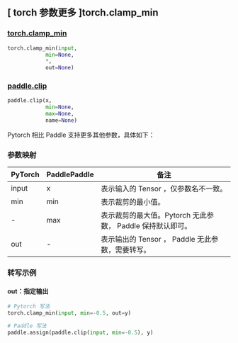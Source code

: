 ## [ torch 参数更多 ]torch.clamp_min
### [torch.clamp_min]()

```python
torch.clamp_min(input,
            min=None,
            *,
            out=None)
```

### [paddle.clip](https://www.paddlepaddle.org.cn/documentation/docs/zh/api/paddle/clip_cn.html#clip)

```python
paddle.clip(x,
            min=None,
            max=None,
            name=None)
```

Pytorch 相比 Paddle 支持更多其他参数，具体如下：
### 参数映射
| PyTorch       | PaddlePaddle | 备注                                                   |
| ------------- | ------------ | ------------------------------------------------------ |
| input       |  x             | 表示输入的 Tensor ，仅参数名不一致。  |
| min         | min            | 表示裁剪的最小值。                                      |
| -         | max            | 表示裁剪的最大值。Pytorch 无此参数， Paddle 保持默认即可。                                      |
|  out        | -              | 表示输出的 Tensor ， Paddle 无此参数，需要转写。    |


### 转写示例
#### out：指定输出
```python
# Pytorch 写法
torch.clamp_min(input, min=-0.5, out=y)

# Paddle 写法
paddle.assign(paddle.clip(input, min=-0.5), y)
```
